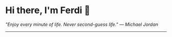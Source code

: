 <h1>Hi there, I'm Ferdi 👋</h1>

<p><em>
  "Enjoy every minute of life. Never second-guess life." — Michael Jordan
</em></p>

---

